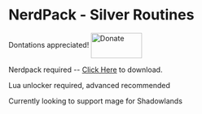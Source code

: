 # NerdPack - Silver Routines

Dontations appreciated! <a href="https://www.paypal.me/silver9172"><img src="https://pbs.twimg.com/media/DgQW88wVAAAFWeI.jpg" alt="Donate" width="100" height="50" align = "center" /></a>

Nerdpack required -- [Click Here](https://github.com/MrTheSoulz/NerdPack-Tool/raw/master/NeP-ToolBox_Release.zip) to download.

Lua unlocker required, advanced recommended

Currently looking to support mage for Shadowlands
